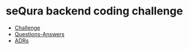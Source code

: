 # seQura backend coding challenge

- [Challenge](./CHALLENGE.md)
- [Questions-Answers](./Questions-Answers.md)
- [ADRs](./doc/adr/)
